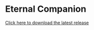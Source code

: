 # Eternal Companion

[Click here to download the latest release](https://github.com/mlntn/eternal-companion/releases/latest)
